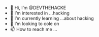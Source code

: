 - 👋 Hi, I’m @DEVTHEHACKE
- 👀 I’m interested in ...hacking
- 🌱 I’m currently learning ...about hacking
- 💞️ I’m looking to cole on
- 📫 How to reach me ...

<!---
DEVTHEHACKE/DEVTHEHACKE is a ✨ special ✨ repository because its `README.md` (this file) appears on your GitHub profile.
You can click the Preview link to take a look at your changes.
--->
